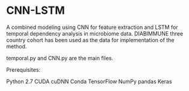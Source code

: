 # CNN-LSTM

A combined modeling using CNN for feature extraction and LSTM for temporal dependency analysis in microbiome data.
DIABIMMUNE three country cohort has been used as the data for implementation of the method.

temporal.py and CNN.py are the main files.

Prerequisites:

Python 2.7
CUDA
cuDNN
Conda
TensorFlow
NumPy pandas
Keras

